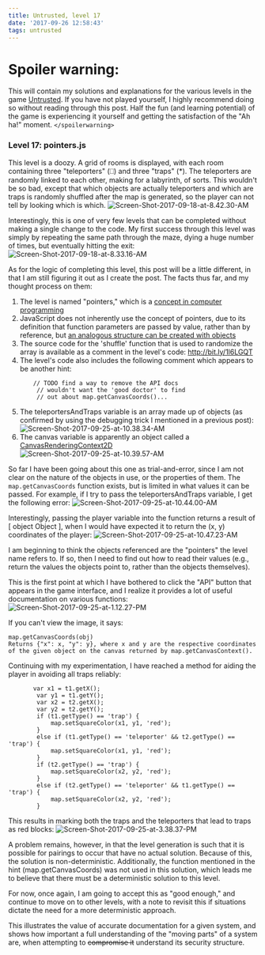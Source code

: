 ```yaml
---
title: Untrusted, level 17
date: '2017-09-26 12:58:43'
tags: untrusted
---
```


# Spoiler warning:
This will contain my solutions and explanations for the various levels in the game [Untrusted](https://alexnisnevich.github.io/untrusted/). If you have not played yourself, I highly recommend doing so without reading through this post. Half the fun (and learning potential) of the game is experiencing it yourself and getting the satisfaction of the "Ah ha!" moment.
`</spoilerwarning>`

### Level 17: pointers.js
This level is a doozy. A grid of rooms is displayed, with each room containing three "teleporters" (⎕) and three "traps" (\*). The teleporters are randomly linked to each other, making for a labyrinth, of sorts. This wouldn't be so bad, except that which objects are actually teleporters and which are traps is randomly shuffled after the map is generated, so the player can not tell by looking which is which.
![Screen-Shot-2017-09-18-at-8.42.30-AM](/assets/images/Screen-Shot-2017-09-18-at-8.42.30-AM.png)

Interestingly, this is one of very few levels that can be completed without making a single change to the code. My first success through this level was simply by repeating the same path through the maze, dying a huge number of times, but eventually hitting the exit:
![Screen-Shot-2017-09-18-at-8.33.16-AM](/assets/images/Screen-Shot-2017-09-18-at-8.33.16-AM.png)

As for the logic of completing this level, this post will be a little different, in that I am still figuring it out as I create the post. The facts thus far, and my thought process on them:

1. The level is named "pointers," which is a [concept in computer programming](https://en.wikipedia.org/wiki/Pointer_(computer_programming))
2. JavaScript does not inherently use the concept of pointers, due to its definition that function parameters are passed by value, rather than by reference, but [an analogous structure can be created with objects](https://stackoverflow.com/questions/10231868/pointers-in-javascript)
3. The source code for the 'shuffle' function that is used to randomize the array is available as a comment in the level's code: http://bit.ly/1l6LGQT
4. The level's code also includes the following comment which appears to be another hint:
```
       // TODO find a way to remove the API docs
        // wouldn't want the 'good doctor' to find
        // out about map.getCanvasCoords()...
```
5. The teleportersAndTraps variable is an array made up of objects (as confirmed by using the debugging trick I mentioned in a previous post):
![Screen-Shot-2017-09-25-at-10.38.34-AM](/assets/images/Screen-Shot-2017-09-25-at-10.38.34-AM.png)
6. The canvas variable is apparently an object called a [CanvasRenderingContext2D](https://www.w3.org/TR/2dcontext/)
![Screen-Shot-2017-09-25-at-10.39.57-AM](/assets/images/Screen-Shot-2017-09-25-at-10.39.57-AM.png)

So far I have been going about this one as trial-and-error, since I am not clear on the nature of the objects in use, or the properties of them.
The `map.getCanvasCoords` function exists, but is limited in what values it can be passed. For example, if I try to pass the teleportersAndTraps variable, I get the following error:
![Screen-Shot-2017-09-25-at-10.44.00-AM](/assets/images/Screen-Shot-2017-09-25-at-10.44.00-AM.png)

Interestingly, passing the player variable into the function returns a result of [ object Object ], when I would have expected it to return the (x, y) coordinates of the player:
![Screen-Shot-2017-09-25-at-10.47.23-AM](/assets/images/Screen-Shot-2017-09-25-at-10.47.23-AM.png)

I am beginning to think the objects referenced are the "pointers" the level name refers to. If so, then I need to find out how to read their values (e.g., return the values the objects point to, rather than the objects themselves).

This is the first point at which I have bothered to click the "API" button that appears in the game interface, and I realize it provides a lot of useful documentation on various functions:
![Screen-Shot-2017-09-25-at-1.12.27-PM](/assets/images/Screen-Shot-2017-09-25-at-1.12.27-PM.png)

If you can't view the image, it says:
```
map.getCanvasCoords(obj)
Returns {"x": x, "y": y}, where x and y are the respective coordinates of the given object on the canvas returned by map.getCanvasContext().
```

Continuing with my experimentation, I have reached a method for aiding the player in avoiding all traps reliably:
```
       var x1 = t1.getX();
        var y1 = t1.getY();
        var x2 = t2.getX();
        var y2 = t2.getY();
        if (t1.getType() == 'trap') {
        	map.setSquareColor(x1, y1, 'red');
        }
        else if (t1.getType() == 'teleporter' && t2.getType() == 'trap') {
        	map.setSquareColor(x1, y1, 'red');
        }
        if (t2.getType() == 'trap') {
        	map.setSquareColor(x2, y2, 'red');
        }
        else if (t2.getType() == 'teleporter' && t1.getType() == 'trap') {
        	map.setSquareColor(x2, y2, 'red');
        }
```
This results in marking both the traps and the teleporters that lead to traps as red blocks:
![Screen-Shot-2017-09-25-at-3.38.37-PM](/assets/images/Screen-Shot-2017-09-25-at-3.38.37-PM.png)

A problem remains, however, in that the level generation is such that it is possible for pairings to occur that have no actual solution. Because of this, the solution is non-deterministic. Additionally, the function mentioned in the hint (map.getCanvasCoords) was not used in this solution, which leads me to believe that there must be a deterministic solution to this level.

For now, once again, I am going to accept this as "good enough," and continue to move on to other levels, with a note to revisit this if situations dictate the need for a more deterministic approach.

This illustrates the value of accurate documentation for a given system, and shows how important a full understanding of the "moving parts" of a system are, when attempting to ~~compromise it~~ understand its security structure.
